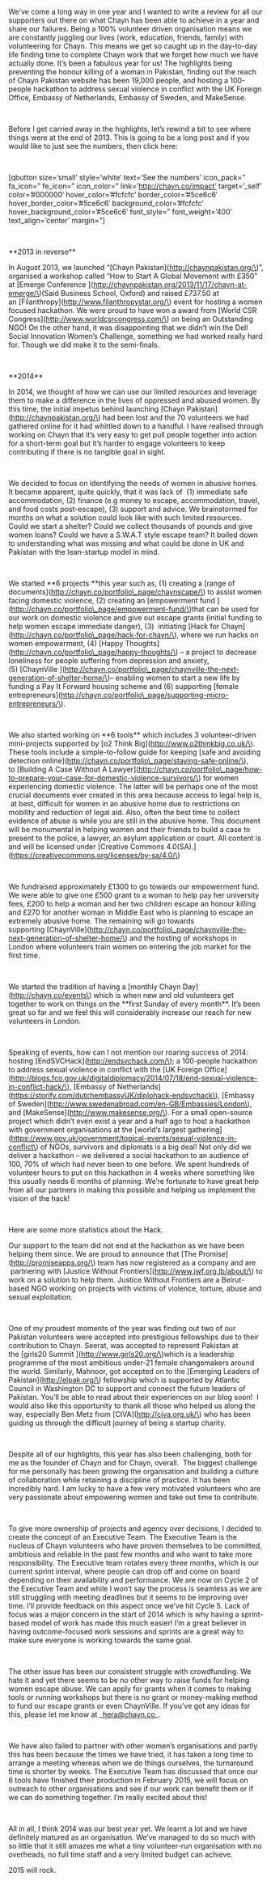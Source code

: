 We’ve come a long way in one year and I wanted to write a review for all our supporters out there on what Chayn has been able to achieve in a year and share our failures. Being a 100% volunteer driven organisation means we are constantly juggling our lives \(work, education, friends, family\) with volunteering for Chayn. This means we get so caught up in the day-to-day life finding time to complete Chayn work that we forget how much we have actually done. It’s been a fabulous year for us! The highlights being preventing the honour killing of a woman in Pakistan, finding out the reach of Chayn Pakistan website has been 19,000 people, and hosting a 100-people hackathon to address sexual violence in conflict with the UK Foreign Office, Embassy of Netherlands, Embassy of Sweden, and MakeSense.



 



Before I get carried away in the highlights, let’s rewind a bit to see where things were at the end of 2013. This is going to be a long post and if you would like to just see the numbers, then click here:



 



\[qbutton size=’small’ style=’white’ text=’See the numbers’ icon\_pack=” fa\_icon=” fe\_icon=” icon\_color=” link=’http://chayn.co/impact’ target=’\_self’ color=’\#000000′ hover\_color=’\#fcfcfc’ border\_color=’\#5ce6c6′ hover\_border\_color=’\#5ce6c6′ background\_color=’\#fcfcfc’ hover\_background\_color=’\#5ce6c6′ font\_style=” font\_weight=’400′ text\_align=’center’ margin=”\]



 



\*\*2013 in reverse\*\*



In August 2013, we launched “\[Chayn Pakistan\]\(http://chaynpakistan.org/\)”, organised a workshop called “How to Start A Global Movement with £350” at \[Emerge Conference \]\(http://chaynpakistan.org/2013/11/17/chayn-at-emerge/\)\(Said Business School, Oxford\) and raised £737.50 at an \[Filanthropy\]\(http://www.filanthropystar.org/\) event for hosting a women focused hackathon. We were proud to have won a award from \[World CSR Congress\]\(http://www.worldcsrcongress.com/\) on being an Outstanding NGO! On the other hand, it was disappointing that we didn’t win the Dell Social Innovation Women’s Challenge, something we had worked really hard for. Though we did make it to the semi-finals.



 



\*\*2014\*\*



In 2014, we thought of how we can use our limited resources and leverage them to make a difference in the lives of oppressed and abused women. By this time, the initial impetus behind launching \[Chayn Pakistan\]\(http://chaynpakistan.org/\) had been lost and the 70 volunteers we had gathered online for it had whittled down to a handful. I have realised through working on Chayn that it’s very easy to get pull people together into action for a short-term goal but it’s harder to engage volunteers to keep contributing if there is no tangible goal in sight.



 



We decided to focus on identifying the needs of women in abusive homes. It became apparent, quite quickly, that it was lack of  \(1\) immediate safe accommodation, \(2\) finance \(e.g money to escape, accommodation, travel, and food costs post-escape\), \(3\) support and advice. We brainstormed for months on what a solution could look like with such limited resources. Could we start a shelter? Could we collect thousands of pounds and give women loans? Could we have a S.W.A.T style escape team? It boiled down to understanding what was missing and what could be done in UK and Pakistan with the lean-startup model in mind.



 



We started \*\*6 projects \*\*this year such as, \(1\) creating a \[range of documents\]\(http://chayn.co/portfolio\_page/chaynscape/\) to assist women facing domestic violence, \(2\) creating an \[empowerment fund \]\(http://chayn.co/portfolio\_page/empowerment-fund/\)that can be used for our work on domestic violence and give out escape grants \(initial funding to help women escape immediate danger\), \(3\)  initiating \[Hack for Chayn\]\(http://chayn.co/portfolio\_page/hack-for-chayn/\), where we run hacks on women empowerment, \(4\) \[Happy Thoughts\]\(http://chayn.co/portfolio\_page/happy-thoughts/\) – a project to decrease loneliness for people suffering from depression and anxiety, \(5\) \[ChaynVille \]\(http://chayn.co/portfolio\_page/chaynville-the-next-generation-of-shelter-home/\)– enabling women to start a new life by funding a Pay It Forward housing scheme and \(6\) supporting \[female entrepreneurs\]\(http://chayn.co/portfolio\_page/supporting-micro-entrepreneurs/\).



 



We also started working on \*\*6 tools\*\* which includes 3 volunteer-driven mini-projects supported by \[o2 Think Big\]\(http://www.o2thinkbig.co.uk/\). These tools include a simple-to-follow guide for keeping \[safe and avoiding detection online\]\(http://chayn.co/portfolio\_page/staying-safe-online/\), to \[Building A Case Without A Lawyer\]\(http://chayn.co/portfolio\_page/how-to-prepare-your-case-for-domestic-violence-survivors/\) for women experiencing domestic violence. The latter will be perhaps one of the most crucial documents ever created in this area because access to legal help is,  at best, difficult for women in an abusive home due to restrictions on mobility and reduction of legal aid. Also, often the best time to collect evidence of abuse is while you are still in the abusive home. This document will be monumental in helping women and their friends to build a case to present to the police, a lawyer, an asylum application or court. All content is and will be licensed under \[Creative Commons 4.0\(SA\).\]\(https://creativecommons.org/licenses/by-sa/4.0/\)



 



We fundraised approximately £1300 to go towards our empowerment fund. We were able to give one £500 grant to a woman to help pay her university fees, £200 to help a woman and her two children escape an honour killing and £270 for another woman in Middle East who is planning to escape an extremely abusive home. The remaining will go towards supporting \[ChaynVille\]\(http://chayn.co/portfolio\_page/chaynville-the-next-generation-of-shelter-home/\) and the hosting of workshops in London where volunteers train women on entering the job market for the first time.



 



We started the tradition of having a \[monthly Chayn Day\]\(http://chayn.co/events\) which is when new and old volunteers get together to work on things on the \*\*first Sunday of every month\*\*. It’s been great so far and we feel this will considerably increase our reach for new volunteers in London.



 



Speaking of events, how can I not mention our roaring success of 2014: hosting \[EndSVCHack\]\(http://endsvchack.com/\); a 100-people hackathon to address sexual violence in conflict with the \[UK Foreign Office\]\(http://blogs.fco.gov.uk/digitaldiplomacy/2014/07/18/end-sexual-violence-in-conflict-hack/\), \[Embassy of Netherlands\]\(https://storify.com/dutchembassyUK/diplohack-endsvchack\), \[Embassy of Sweden\]\(http://www.swedenabroad.com/en-GB/Embassies/London\), and \[MakeSense\]\(http://www.makesense.org/\). For a small open-source project which didn’t even exist a year and a half ago to host a hackathon with government organisations at the \[world’s largest gathering\]\(https://www.gov.uk/government/topical-events/sexual-violence-in-conflict\) of NGOs, survivors and diplomats is a big deal! Not only did we deliver a hackathon – we delivered a social hackathon to an audience of 100, 70% of which had never been to one before. We spent hundreds of volunteer hours to put on this hackathon in 4 weeks where something like this usually needs 6 months of planning. We’re fortunate to have great help from all our partners in making this possible and helping us implement the vision of the hack!



 



Here are some more statistics about the Hack.



Our support to the team did not end at the hackathon as we have been helping them since. We are proud to announce that \[The Promise\]\(http://promiseapps.org/\) team has now registered as a company and are  partnering with \[Justice Without Frontiers\]\(http://www.jwf.org.lb/about/\) to work on a solution to help them. Justice Without Frontiers are a Beirut-based NGO working on projects with victims of violence, torture, abuse and sexual exploitation.



 



One of my proudest moments of the year was finding out two of our Pakistan volunteers were accepted into prestigious fellowships due to their contribution to Chayn. Seerat, was accepted to represent Pakistan at the \[girls20 Summit \]\(http://www.girls20.org/\)which is a leadership programme of the most ambitious under-21 female changemakers around the world. Similarly, Mahnoor, got accepted on to the \[Emerging Leaders of Pakistan\]\(http://elpak.org/\) fellowship which is supported by Atlantic Council in Washington DC to support and connect the future leaders of Pakistan. You’ll be able to read about their experiences on our blog soon!  I would also like this opportunity to thank all those who helped us along the way, especially Ben Metz from \[CIVA\]\(http://civa.org.uk/\) who has been guiding us through the difficult journey of being a startup charity.



 



Despite all of our highlights, this year has also been challenging, both for me as the founder of Chayn and for Chayn, overall.  The biggest challenge for me personally has been growing the organisation and building a culture of collaboration while retaining a discipline of practice. It has been incredibly hard. I am lucky to have a few very motivated volunteers who are very passionate about empowering women and take out time to contribute.



 



To give more ownership of projects and agency over decisions, I decided to create the concept of an Executive Team. The Executive Team is the nucleus of Chayn volunteers who have proven themselves to be committed, ambitious and reliable in the past few months and who want to take more responsibility. The Executive team rotates every three months, which is our current sprint interval, where people can drop off and come on board depending on their availability and performance. We are now on Cycle 2 of the Executive Team and while I won’t say the process is seamless as we are still struggling with meeting deadlines but it seems to be improving over time. I’ll provide feedback on this aspect once we’ve hit Cycle 5. Lack of focus was a major concern in the start of 2014 which is why having a sprint-based model of work has made this much easier! I’m a great believer in having outcome-focused work sessions and sprints are a great way to make sure everyone is working towards the same goal.



 



The other issue has been our consistent struggle with crowdfunding. We hate it and yet there seems to be no other way to raise funds for helping women escape abuse. We can apply for grants when it comes to making tools or running workshops but there is no grant or money-making method to fund our escape grants or even ChaynVille. If you’ve got any ideas for this, please let me know at \_hera@chayn.co\_.



 



We have also failed to partner with other women’s organisations and partly this has been because the times we have tried, it has taken a long time to arrange a meeting whereas when we do things ourselves, the turnaround time is shorter by weeks. The Executive Team has discussed that once our 6 tools have finished their production in February 2015, we will focus on outreach to other organisations and see if our work can benefit them or if we can do something together. I’m really excited about this!



 



All in all, I think 2014 was our best year yet. We learnt a lot and we have definitely matured as an organisation. We’ve managed to do so much with so little that it still amazes me what a tiny volunteer-run organisation with no overheads, no full time staff and a very limited budget can achieve.



  

2015 will rock.

